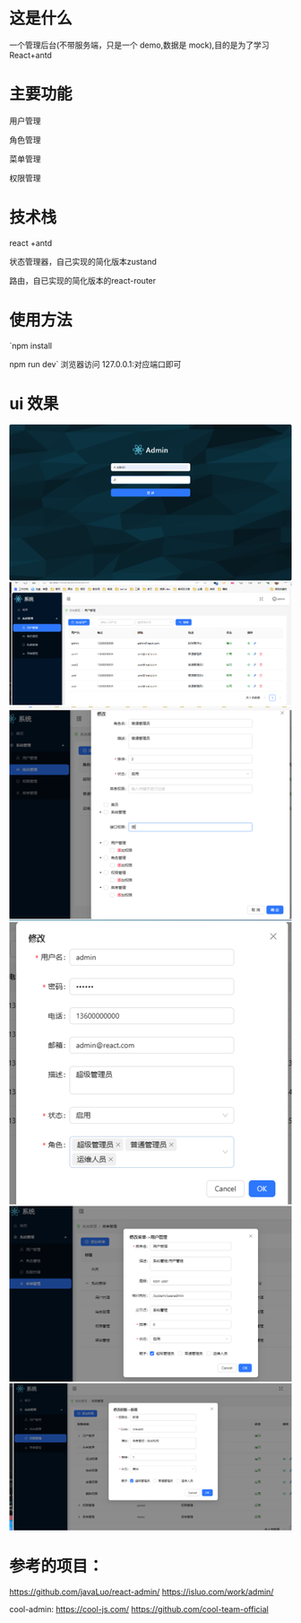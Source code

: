 # 这是什么

一个管理后台(不带服务端，只是一个 demo,数据是 mock),目的是为了学习React+antd

# 主要功能

用户管理

角色管理

菜单管理

权限管理

# 技术栈

react +antd

状态管理器，自己实现的简化版本zustand

路由，自已实现的简化版本的react-router

# 使用方法

`npm install

npm run dev`
浏览器访问 127.0.0.1:对应端口即可

# ui 效果

![登陆](/doc/img/login.png)
![管理页](/doc/img/home.png)
![角色修改](/doc/img/change_role.png)
![用户修改](/doc/img/change_user.png)
![菜单修改](/doc/img/menu_change.png)
![权限修改](/doc/img/power_change.png)

# 参考的项目：

https://github.com/javaLuo/react-admin/
https://isluo.com/work/admin/

cool-admin:
https://cool-js.com/
https://github.com/cool-team-official
